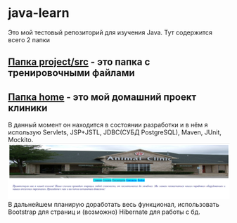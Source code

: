 # java-learn
Это мой тестовый репозиторий для изучения Java.
Тут содержится всего 2 папки
## [Папка project/src](https://github.com/ArtemVolkov/java-learn/tree/master/project/src) - это папка с тренировочными файлами

## [Папка home](https://github.com/ArtemVolkov/java-learn/tree/master/home) - это мой домашний проект клиники
В данный момент он находится в состоянии разработки и в нём я использую Servlets, JSP+JSTL, JDBC(СУБД PostgreSQL), Maven, JUnit, Mockito.
![Clinic site header](https://raw.githubusercontent.com/ArtemVolkov/java-learn/master/head.PNG)
В дальнейшем планирую доработать весь функционал, использовать Bootstrap для страниц и (возможно) Hibernate для работы с бд.
